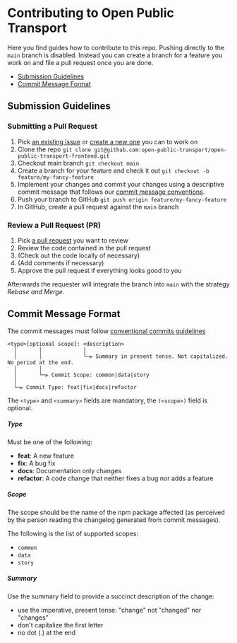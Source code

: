 # Contributing to Open Public Transport

Here you find guides how to contribute to this repo. Pushing directly to the `main` branch is disabled. Instead you can create a branch for a feature you work on and file a pull request once you are done.

- [Submission Guidelines](#submit)
- [Commit Message Format](#commit)

## <a name="submit"></a> Submission Guidelines

### <a name="submit-pr"></a> Submitting a Pull Request

1. Pick [an existing issue](https://github.com/open-public-transport/open-public-transport-frontend/issues) or [create a new one](https://github.com/open-public-transport/open-public-transport-frontend/issues/new) you can to work on
2. Clone the repo `git clone git@github.com:open-public-transport/open-public-transport-frontend.git`
3. Checkout main branch `git checkout main`
4. Create a branch for your feature and check it out `git checkout -b feature/my-fancy-feature`
5. Implement your changes and commit your changes using a descriptive commit message that follows our [commit message conventions](#commit).
6. Push your branch to GitHub `git push origin feature/my-fancy-feature`
7. In GitHub, create a pull request against the `main` branch

### <a name="review-pr"></a> Review a Pull Request (PR)

1. Pick [a pull request](https://github.com/open-public-transport/open-public-transport-frontend/pulls) you want to review
2. Review the code contained in the pull request
3. (Check out the code locally of necessary)
4. (Add comments if necessary)
5. Approve the pull request if everything looks good to you

Afterwards the requester will integrate the branch into `main` with the strategy _Rebase and Merge_.

## <a name="commit"></a> Commit Message Format

The commit messages must follow [conventional commits guidelines](https://www.conventionalcommits.org/en/v1.0.0/)

```
<type>[optional scope]: <description>
  │       │             │
  │       │             └─⫸ Summary in present tense. Not capitalized. No period at the end.
  │       │
  │       └─⫸ Commit Scope: common|data|story
  │
  └─⫸ Commit Type: feat|fix|docs|refactor
```

The `<type>` and `<summary>` fields are mandatory, the `(<scope>)` field is optional.

##### Type

Must be one of the following:

* **feat**: A new feature
* **fix**: A bug fix
* **docs**: Documentation only changes
* **refactor**: A code change that neither fixes a bug nor adds a feature

##### Scope
The scope should be the name of the npm package affected (as perceived by the person reading the changelog generated from commit messages).

The following is the list of supported scopes:

* `common`
* `data`
* `story`

##### Summary

Use the summary field to provide a succinct description of the change:

* use the imperative, present tense: "change" not "changed" nor "changes"
* don't capitalize the first letter
* no dot (.) at the end
